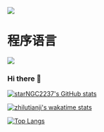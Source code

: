 ![](https://visitor-badge.glitch.me/badge?page_id=starNGC2237.readme)
# 程序语言
[![](https://img.shields.io/badge/-Java-007396?style=flat-square&logo=java&logoColor=ffffff)](https://reactjs.org/)
### Hi there 👋
[![starNGC2237's GitHub stats](https://github-readme-stats.vercel.app/api?username=starNGC2237&count_private=true&show_icons=true&theme=graywhite&hide_rank=truehide_border=true&cache_seconds=86400)](https://github.com/anuraghazra/github-readme-stats)

[![zhilutianji's wakatime stats](https://github-readme-stats.vercel.app/api/wakatime?username=zhilutianji&v=7&layout=compact)](https://github.com/starNGC2237)

[![Top Langs](https://github-readme-stats.vercel.app/api/top-langs/?username=starNGC2237&layout=compact)](https://github.com/anuraghazra/github-readme-stats)
